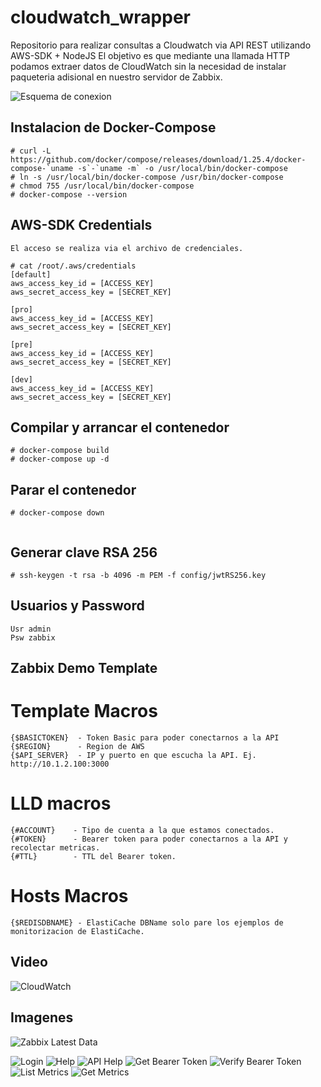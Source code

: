# cloudwatch_wrapper
Repositorio para realizar consultas a Cloudwatch via API REST utilizando AWS-SDK + NodeJS
El objetivo es que mediante una llamada HTTP podamos extraer datos de CloudWatch sin la necesidad de instalar paqueteria adisional en nuestro servidor de Zabbix.

![Esquema de conexion](https://i.imgur.com/APbQZ7e.png)

## Instalacion de Docker-Compose
```
# curl -L https://github.com/docker/compose/releases/download/1.25.4/docker-compose-`uname -s`-`uname -m` -o /usr/local/bin/docker-compose
# ln -s /usr/local/bin/docker-compose /usr/bin/docker-compose
# chmod 755 /usr/local/bin/docker-compose
# docker-compose --version
```

## AWS-SDK Credentials
`El acceso se realiza via el archivo de credenciales.`

```
# cat /root/.aws/credentials
[default]
aws_access_key_id = [ACCESS_KEY]
aws_secret_access_key = [SECRET_KEY]

[pro]
aws_access_key_id = [ACCESS_KEY]
aws_secret_access_key = [SECRET_KEY]

[pre]
aws_access_key_id = [ACCESS_KEY]
aws_secret_access_key = [SECRET_KEY]

[dev]
aws_access_key_id = [ACCESS_KEY]
aws_secret_access_key = [SECRET_KEY]
```


## Compilar y arrancar el contenedor
```
# docker-compose build
# docker-compose up -d
```


## Parar el contenedor
```
# docker-compose down


```
## Generar clave RSA 256
```
# ssh-keygen -t rsa -b 4096 -m PEM -f config/jwtRS256.key
```


## Usuarios y Password
```
Usr admin
Psw zabbix
```

## Zabbix Demo Template
# Template Macros
```
{$BASICTOKEN}  - Token Basic para poder conectarnos a la API
{$REGION}      - Region de AWS
{$API_SERVER}  - IP y puerto en que escucha la API. Ej. http://10.1.2.100:3000
```

# LLD macros
```
{#ACCOUNT}    - Tipo de cuenta a la que estamos conectados.
{#TOKEN}      - Bearer token para poder conectarnos a la API y recolectar metricas.
{#TTL}        - TTL del Bearer token.
```

# Hosts Macros
```
{$REDISDBNAME} - ElastiCache DBName solo pare los ejemplos de monitorizacion de ElastiCache.
```

## Video
![CloudWatch](https://user-images.githubusercontent.com/1693682/88439546-cb5c3000-ce0b-11ea-88ad-36d5fd3c7e7b.gif)

## Imagenes
![Zabbix Latest Data](https://i.imgur.com/Ocp3AJI.png)

![Login](https://imgur.com/cPtpBKH.png)
![Help](https://imgur.com/2lvcW1w.png)
![API Help](https://imgur.com/rui2PkF.png)
![Get Bearer Token](https://imgur.com/FqaasZb.png)
![Verify Bearer Token](https://imgur.com/JE8INef.png)
![List Metrics](https://imgur.com/49YD4Wa.png)
![Get Metrics](https://imgur.com/vB573t7.png)


